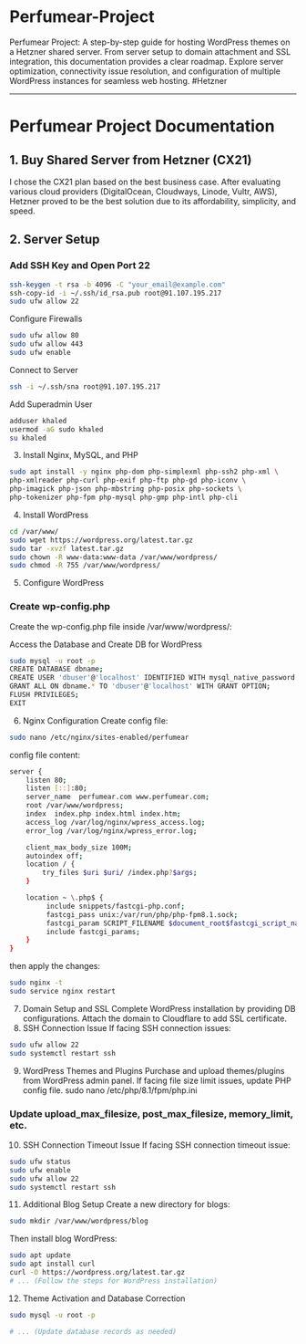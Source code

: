 # Perfumear-Project
Perfumear Project: A step-by-step guide for hosting WordPress themes on a Hetzner shared server. From server setup to domain attachment and SSL integration, this documentation provides a clear roadmap. Explore server optimization, connectivity issue resolution, and configuration of multiple WordPress instances for seamless web hosting. #Hetzner

---

# Perfumear Project Documentation

## 1. Buy Shared Server from Hetzner (CX21)

I chose the CX21 plan based on the best business case. After evaluating various cloud providers (DigitalOcean, Cloudways, Linode, Vultr, AWS), Hetzner proved to be the best solution due to its affordability, simplicity, and speed.

## 2. Server Setup

### Add SSH Key and Open Port 22

```bash
ssh-keygen -t rsa -b 4096 -C "your_email@example.com"
ssh-copy-id -i ~/.ssh/id_rsa.pub root@91.107.195.217
sudo ufw allow 22
```
Configure Firewalls
```bash
sudo ufw allow 80
sudo ufw allow 443
sudo ufw enable
```
Connect to Server
```bash
ssh -i ~/.ssh/sna root@91.107.195.217
```
Add Superadmin User
```bash
adduser khaled
usermod -aG sudo khaled
su khaled
```
3. Install Nginx, MySQL, and PHP
```bash
sudo apt install -y nginx php-dom php-simplexml php-ssh2 php-xml \
php-xmlreader php-curl php-exif php-ftp php-gd php-iconv \
php-imagick php-json php-mbstring php-posix php-sockets \
php-tokenizer php-fpm php-mysql php-gmp php-intl php-cli
```
4. Install WordPress
```bash
cd /var/www/
sudo wget https://wordpress.org/latest.tar.gz
sudo tar -xvzf latest.tar.gz
sudo chown -R www-data:www-data /var/www/wordpress/
sudo chmod -R 755 /var/www/wordpress/
```
5. Configure WordPress
### Create wp-config.php
Create the wp-config.php file inside /var/www/wordpress/:
<?php
/**
 * The base configuration for WordPress
 *
 * The wp-config.php creation script uses this file during the installation.
 * You don't have to use the web site, you can copy this file to "wp-config.php"
 * and fill in the values.
 *
 * This file contains the following configurations:
 *
 * * Database settings
 * * Secret keys
 * * Database table prefix
 * * ABSPATH
 *
 * @link https://wordpress.org/documentation/article/editing-wp-config-php/
 *
 * @package WordPress
 */

// ** Database settings - You can get this info from your web host ** //
/** The name of the database for WordPress */
define( 'DB_NAME', ‘db_name’);

/** Database username */
define( 'DB_USER', ‘db_user’);

/** Database password */
define( 'DB_PASSWORD', ‘db_password’);

/** Database hostname */
define( 'DB_HOST', 'localhost' );

/** Database charset to use in creating database tables. */
define( 'DB_CHARSET', 'utf8mb4' );

/** The database collate type. Don't change this if in doubt. */
define( 'DB_COLLATE', '' );

/**#@+
 * Authentication unique keys and salts.
 *
 * Change these to different unique phrases! You can generate these using
 * the {@link https://api.wordpress.org/secret-key/1.1/salt/ WordPress.org secret-key service}.
 *
 * You can change these at any point in time to invalidate all existing cookies.
 * This will force all users to have to log in again.
 *
 * @since 2.6.0
 */
define( 'AUTH_KEY',         '-----------------------------------------' );
define( 'SECURE_AUTH_KEY',  '-----------------------------------------' );
define( 'LOGGED_IN_KEY',    '-----------------------------------------' );
define( 'NONCE_KEY',        '-----------------------------------------' );
define( 'AUTH_SALT',        '-----------------------------------------' );
define( 'SECURE_AUTH_SALT', '-----------------------------------------' );
define( 'LOGGED_IN_SALT',   '-----------------------------------------' );
define( 'NONCE_SALT',       '-----------------------------------------' );

/**#@-*/

/**
 * WordPress database table prefix.
 *
 * You can have multiple installations in one database if you give each
 * a unique prefix. Only numbers, letters, and underscores please!
 */
$table_prefix = 'wp_';

/**
 * For developers: WordPress debugging mode.
 *
 * Change this to true to enable the display of notices during development.
 * It is strongly recommended that plugin and theme developers use WP_DEBUG
 * in their development environments.
 *
 * For information on other constants that can be used for debugging,
 * visit the documentation.
 *
 * @link https://wordpress.org/documentation/article/debugging-in-wordpress/
 */
define( 'WP_DEBUG', false );

/* Add any custom values between this line and the "stop editing" line. */



/* That's all, stop editing! Happy publishing. */

/** Absolute path to the WordPress directory. */
if ( ! defined( 'ABSPATH' ) ) {
        define( 'ABSPATH', __DIR__ . '/' );
}

/** Sets up WordPress vars and included files. */
require_once ABSPATH . 'wp-settings.php';
?>

Access the Database and Create DB for WordPress
```bash
sudo mysql -u root -p
CREATE DATABASE dbname;
CREATE USER 'dbuser'@'localhost' IDENTIFIED WITH mysql_native_password BY 'dbpassword';
GRANT ALL ON dbname.* TO 'dbuser'@'localhost' WITH GRANT OPTION;
FLUSH PRIVILEGES;
EXIT
```
6. Nginx Configuration
Create config file:
```bash
sudo nano /etc/nginx/sites-enabled/perfumear
```
config file content:
```bash
server {
    listen 80;
    listen [::]:80;
    server_name  perfumear.com www.perfumear.com;
    root /var/www/wordpress;
    index  index.php index.html index.htm;
    access_log /var/log/nginx/wpress_access.log;
    error_log /var/log/nginx/wpress_error.log;

    client_max_body_size 100M;
    autoindex off;
    location / {
        try_files $uri $uri/ /index.php?$args;
    }

    location ~ \.php$ {
         include snippets/fastcgi-php.conf;
         fastcgi_pass unix:/var/run/php/php-fpm8.1.sock;
         fastcgi_param SCRIPT_FILENAME $document_root$fastcgi_script_name;
         include fastcgi_params;
    }
}
```
then apply the changes:
```bash
sudo nginx -t
sudo service nginx restart
```
7. Domain Setup and SSL
Complete WordPress installation by providing DB configurations. Attach the domain to Cloudflare to add SSL certificate.
8. SSH Connection Issue
If facing SSH connection issues:
```bash
sudo ufw allow 22
sudo systemctl restart ssh
```
9. WordPress Themes and Plugins
Purchase and upload themes/plugins from WordPress admin panel. If facing file size limit issues, update PHP config file.
sudo nano /etc/php/8.1/fpm/php.ini
### Update upload_max_filesize, post_max_filesize, memory_limit, etc.
10. SSH Connection Timeout Issue
If facing SSH connection timeout issue:
```bash
sudo ufw status
sudo ufw enable
sudo ufw allow 22
sudo systemctl restart ssh
```
11. Additional Blog Setup
Create a new directory for blogs:
```bash
sudo mkdir /var/www/wordpress/blog
```
Then install blog WordPress:
```bash
sudo apt update
sudo apt install curl
curl -O https://wordpress.org/latest.tar.gz
# ... (Follow the steps for WordPress installation)
```
12. Theme Activation and Database Correction
```bash
sudo mysql -u root -p

# ... (Update database records as needed)
```
